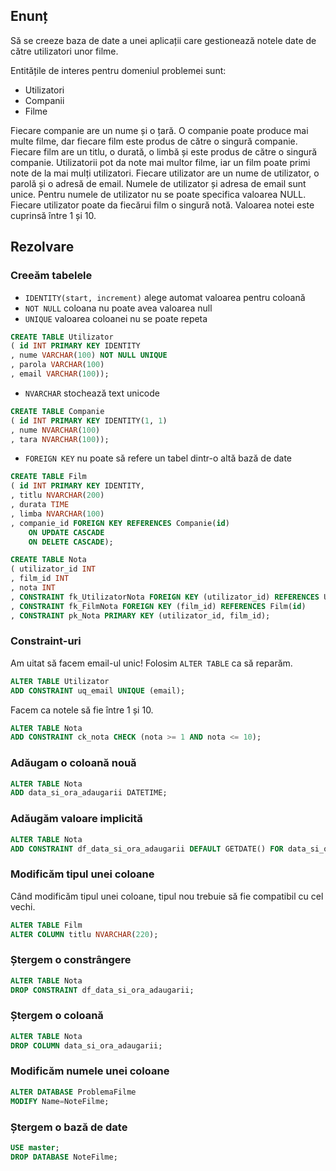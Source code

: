 ## Enunț

Să se creeze baza de date a unei aplicații care gestionează notele date de către utilizatori unor filme.

Entitățile de interes pentru domeniul problemei sunt:

* Utilizatori
* Companii 
* Filme

Fiecare companie are un nume și o țară. O companie poate produce mai multe filme, dar fiecare film este produs de către o singură companie. Fiecare film are un titlu, o durată, o limbă și este produs de către o singură companie. Utilizatorii pot da note mai multor filme, iar un film poate primi note de la mai mulți utilizatori. Fiecare utilizator are un nume de utilizator, o parolă și o adresă de email. Numele de utilizator și adresa de email sunt unice. Pentru numele de utilizator nu se poate specifica valoarea NULL. Fiecare utilizator poate da fiecărui film o singură notă. Valoarea notei este cuprinsă între 1 și 10.

## Rezolvare

### Creeăm tabelele

- `IDENTITY(start, increment)` alege automat valoarea pentru coloană
- `NOT NULL` coloana nu poate avea valoarea null
- `UNIQUE` valoarea coloanei nu se poate repeta

```sql
CREATE TABLE Utilizator
( id INT PRIMARY KEY IDENTITY
, nume VARCHAR(100) NOT NULL UNIQUE
, parola VARCHAR(100)
, email VARCHAR(100));
```

- `NVARCHAR` stochează text unicode

```sql
CREATE TABLE Companie
( id INT PRIMARY KEY IDENTITY(1, 1)
, nume NVARCHAR(100)
, tara NVARCHAR(100));
```

- `FOREIGN KEY` nu poate să refere un tabel dintr-o altă bază de date

```sql
CREATE TABLE Film
( id INT PRIMARY KEY IDENTITY,
, titlu NVARCHAR(200)
, durata TIME
, limba NVARCHAR(100)
, companie_id FOREIGN KEY REFERENCES Companie(id)
    ON UPDATE CASCADE
    ON DELETE CASCADE);
```

```sql
CREATE TABLE Nota
( utilizator_id INT
, film_id INT
, nota INT
, CONSTRAINT fk_UtilizatorNota FOREIGN KEY (utilizator_id) REFERENCES Utilizator(id)
, CONSTRAINT fk_FilmNota FOREIGN KEY (film_id) REFERENCES Film(id)
, CONSTRAINT pk_Nota PRIMARY KEY (utilizator_id, film_id);
```

### Constraint-uri

Am uitat să facem email-ul unic! Folosim `ALTER TABLE` ca să reparăm.

```sql
ALTER TABLE Utilizator
ADD CONSTRAINT uq_email UNIQUE (email);
```

Facem ca notele să fie între 1 și 10.

```sql
ALTER TABLE Nota
ADD CONSTRAINT ck_nota CHECK (nota >= 1 AND nota <= 10);
```

### Adăugam o coloană nouă

```sql
ALTER TABLE Nota
ADD data_si_ora_adaugarii DATETIME;
```

### Adăugăm valoare implicită

```sql
ALTER TABLE Nota
ADD CONSTRAINT df_data_si_ora_adaugarii DEFAULT GETDATE() FOR data_si_ora_adaugarii;
```

### Modificăm tipul unei coloane

Când modificăm tipul unei coloane, tipul nou trebuie să fie compatibil cu cel vechi.

```sql
ALTER TABLE Film
ALTER COLUMN titlu NVARCHAR(220);
```

### Ștergem o constrângere

```sql
ALTER TABLE Nota
DROP CONSTRAINT df_data_si_ora_adaugarii;
```

### Ștergem o coloană

```sql
ALTER TABLE Nota
DROP COLUMN data_si_ora_adaugarii;
```

### Modificăm numele unei coloane

```sql
ALTER DATABASE ProblemaFilme
MODIFY Name=NoteFilme;
```

### Ștergem o bază de date

```sql
USE master;
DROP DATABASE NoteFilme;
```
